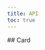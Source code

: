 ```yaml
---
title: API
toc: true
---
```


<DocWebComponentAPI component="cds-card">
## Card
<template v-slot:properties>

### Card Properties

</template>
<template v-slot:slots>

### Card Slots

</template>
</DocWebComponentAPI>
